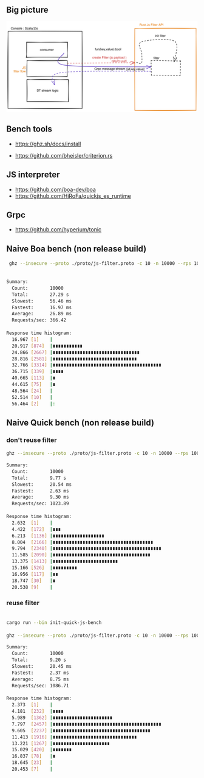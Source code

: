 ## Big picture
![](./doc/.excalidraw.svg)

## Bench tools
* https://ghz.sh/docs/install

* https://github.com/bheisler/criterion.rs


## JS interpreter

* https://github.com/boa-dev/boa
* https://github.com/HiRoFa/quickjs_es_runtime

## Grpc 
* https://github.com/hyperium/tonic


## Naive Boa bench (non release build)
```sh
 ghz --insecure --proto ./proto/js-filter.proto -c 10 -n 10000 --rps 10000  --call jsfilter.Filter.filter -d '{"js":"(payload) => payload.a===\'x\'","payload":"{\\"a\\":\\"x\\"}"}' 127.0.0.1:50051
```

```sh

Summary:
  Count:        10000
  Total:        27.29 s
  Slowest:      56.46 ms
  Fastest:      16.97 ms
  Average:      26.89 ms
  Requests/sec: 366.42

Response time histogram:
  16.967 [1]    |
  20.917 [874]  |∎∎∎∎∎∎∎∎∎∎∎
  24.866 [2667] |∎∎∎∎∎∎∎∎∎∎∎∎∎∎∎∎∎∎∎∎∎∎∎∎∎∎∎∎∎∎∎∎
  28.816 [2581] |∎∎∎∎∎∎∎∎∎∎∎∎∎∎∎∎∎∎∎∎∎∎∎∎∎∎∎∎∎∎∎
  32.766 [3314] |∎∎∎∎∎∎∎∎∎∎∎∎∎∎∎∎∎∎∎∎∎∎∎∎∎∎∎∎∎∎∎∎∎∎∎∎∎∎∎∎
  36.715 [339]  |∎∎∎∎
  40.665 [113]  |∎
  44.615 [75]   |∎
  48.564 [24]   |
  52.514 [10]   |
  56.464 [2]    |:

```


## Naive Quick bench  (non release build)

### don't reuse filter
```sh 
ghz --insecure --proto ./proto/js-filter.proto -c 10 -n 10000 --rps 10000  --call jsfilter.Filter.filter -d '{"js":"function filter(payload){ return payload.a===\'x\'}","payload":"{\\"a\\":\\"x\\"}"}' 127.0.0.1:50051

```

```sh
Summary:
  Count:        10000
  Total:        9.77 s
  Slowest:      20.54 ms
  Fastest:      2.63 ms
  Average:      9.30 ms
  Requests/sec: 1023.89

Response time histogram:
  2.632  [1]    |
  4.422  [172]  |∎∎∎
  6.213  [1136] |∎∎∎∎∎∎∎∎∎∎∎∎∎∎∎∎∎∎∎
  8.004  [2166] |∎∎∎∎∎∎∎∎∎∎∎∎∎∎∎∎∎∎∎∎∎∎∎∎∎∎∎∎∎∎∎∎∎∎∎∎∎
  9.794  [2340] |∎∎∎∎∎∎∎∎∎∎∎∎∎∎∎∎∎∎∎∎∎∎∎∎∎∎∎∎∎∎∎∎∎∎∎∎∎∎∎∎
  11.585 [2090] |∎∎∎∎∎∎∎∎∎∎∎∎∎∎∎∎∎∎∎∎∎∎∎∎∎∎∎∎∎∎∎∎∎∎∎∎
  13.375 [1413] |∎∎∎∎∎∎∎∎∎∎∎∎∎∎∎∎∎∎∎∎∎∎∎∎
  15.166 [526]  |∎∎∎∎∎∎∎∎∎
  16.956 [117]  |∎∎
  18.747 [30]   |∎
  20.538 [9]    |

```



### reuse filter
```sh 

cargo run --bin init-quick-js-bench

ghz --insecure --proto ./proto/js-filter.proto -c 10 -n 10000 --rps 10000  --call jsfilter.Filter.isMatchingFilter -d '{"id":"1","payload":"{\\"a\\":\\"x\\"}"}' 127.0.0.1:50051

```

```sh
Summary:
  Count:        10000
  Total:        9.20 s
  Slowest:      20.45 ms
  Fastest:      2.37 ms
  Average:      8.75 ms
  Requests/sec: 1086.71

Response time histogram:
  2.373  [1]    |
  4.181  [232]  |∎∎∎∎
  5.989  [1362] |∎∎∎∎∎∎∎∎∎∎∎∎∎∎∎∎∎∎∎∎∎∎
  7.797  [2457] |∎∎∎∎∎∎∎∎∎∎∎∎∎∎∎∎∎∎∎∎∎∎∎∎∎∎∎∎∎∎∎∎∎∎∎∎∎∎∎∎
  9.605  [2237] |∎∎∎∎∎∎∎∎∎∎∎∎∎∎∎∎∎∎∎∎∎∎∎∎∎∎∎∎∎∎∎∎∎∎∎∎
  11.413 [1916] |∎∎∎∎∎∎∎∎∎∎∎∎∎∎∎∎∎∎∎∎∎∎∎∎∎∎∎∎∎∎∎
  13.221 [1267] |∎∎∎∎∎∎∎∎∎∎∎∎∎∎∎∎∎∎∎∎∎
  15.029 [420]  |∎∎∎∎∎∎∎
  16.837 [78]   |∎
  18.645 [23]   |
  20.453 [7]    |

```